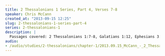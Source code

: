 ```yaml
--- 
title: 2 Thessalonians 1 Series, Part 4, Verses 7-8
speaker: Chris McCann
created_at: "2013-09-15 12:25"
slug: 2-thessalonians-1-series-part-4
series: 2-thessalonians-1
description: |
  Passages covered: 2 Thessalonians 1:7-8, Galatians 1:12, Ephesians 3:3-5, Romans 2:5-6, 1 Peter 1:6-7, 1 Corinthians 2:10, 2 Thessalonians 2:1-8, Luke 17:26-30, Revelation 14:10, Matthew 25:31, Jude 14, 1 Corinthians 6:1-3, Hebrews 12:29, Isaiah 30:30-33, 2 Timothy 3:16, Lamentations 2:3-5, Joel 2:1-5, Psalm 104:4, Obadiah 18, Malachi 4:1-3.
audio: 
- /audio/studies/2-thessalonians/chapter-1/2013.09.15_McCann_-_2_Thessalonians_1_Series_Part_4.yaml
---
```

